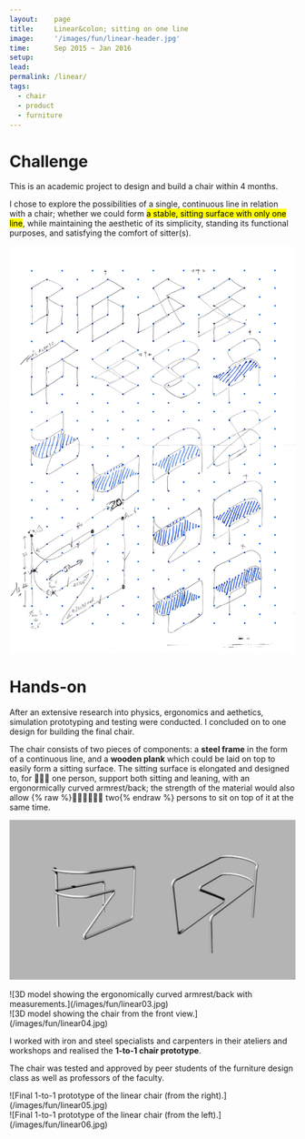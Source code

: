 ```yaml
---
layout:    page
title:     Linear&colon; sitting on one line
image:     '/images/fun/linear-header.jpg'
time:      Sep 2015 ~ Jan 2016
setup:     
lead:      
permalink: /linear/
tags:
  - chair
  - product
  - furniture
---
```


# Challenge
This is an academic project to design and build a chair within 4 months.

I chose to explore the possibilities of a single, continuous line in relation with a chair; whether we could form <mark>a stable, sitting surface with only one line</mark>, while maintaining the aesthetic of its simplicity, standing its functional purposes, and satisfying the comfort of sitter(s).

![Exploring the possibilities to form a sitting surface from one simple line on isometric paper.](/images/fun/linear01.jpg)

# Hands-on
After an extensive research into physics, ergonomics and aethetics, simulation prototyping and testing were conducted. I concluded on to one design for building the final chair.

The chair consists of two pieces of components: a **steel frame** in the form of a continuous line, and a **wooden plank** which could be laid on top to easily form a sitting surface. The sitting surface is elongated and designed to, for 🙋🏽‍♀️ one person, support both sitting and leaning, with an ergonormically curved armrest/back; the strength of the material would also allow {% raw %}<span style="display: inline-block">🙋🏻‍♀️🙋🏼‍♂️ two</span>{% endraw %} persons to sit on top of it at the same time.

![3D model showing the ergonomically curved armrest/back with measurements.](/images/fun/linear02.png)

<div class="o-grid" markdown="1">
<div class="o-grid__col o-grid__col--2-4-m multi-pic" markdown="1">
![3D model showing the ergonomically curved armrest/back with measurements.](/images/fun/linear03.jpg)
</div>
<div class="o-grid__col o-grid__col--2-4-m multi-pic" markdown="1">
![3D model showing the chair from the front view.](/images/fun/linear04.jpg)
</div>
</div>

I worked with iron and steel specialists and carpenters in their ateliers and workshops and realised the **1-to-1 chair prototype**.

The chair was tested and approved by peer students of the furniture design class as well as professors of the faculty.

<div class="o-grid" markdown="1">
<div class="o-grid__col o-grid__col--2-4-m multi-pic" markdown="1">
![Final 1-to-1 prototype of the linear chair (from the right).](/images/fun/linear05.jpg)
</div>
<div class="o-grid__col o-grid__col--2-4-m multi-pic" markdown="1">
![Final 1-to-1 prototype of the linear chair (from the left).](/images/fun/linear06.jpg)
</div>
</div>